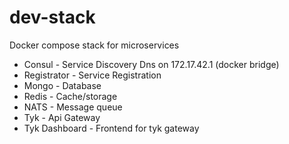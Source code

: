 # dev-stack
Docker compose stack for microservices

- Consul - Service Discovery
    Dns on 172.17.42.1 (docker bridge)
- Registrator - Service Registration
- Mongo - Database
- Redis - Cache/storage
- NATS - Message queue
- Tyk - Api Gateway
- Tyk Dashboard - Frontend for tyk gateway
